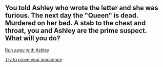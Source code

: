 ## You told Ashley who wrote the letter and she was furious. The next day the "Queen" is dead. Murdered on her bed. A stab to the chest and throat, you and Ashley are the prime suspect. What will you do?

  [Run away with Ashley](runaway.md)

  [Try to prove your innocence](confess.md)